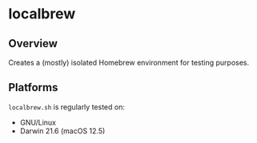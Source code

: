 <!-- vim: set ft=markdown ts=4 sw=4 tw=0 expandtab colorcolumn=80 :         -->
<!-- SPDX-License-Identifier: 0BSD                                          -->
<!--                                                                        -->
<!-- Copyright (c) 2022 Jeffrey H. Johnson ❬trnsz@pobox.com❭                -->
<!--                                                                        -->
<!-- Permission to use, copy, modify, and/or distribute this software for   -->
<!-- any purpose with or without fee is hereby granted.                     -->
<!--                                                                        -->
<!-- THE SOFTWARE IS PROVIDED "AS IS" AND THE AUTHOR DISCLAIMS ALL          -->
<!-- WARRANTIES WITH REGARD TO THIS SOFTWARE INCLUDING ALL IMPLIED          -->
<!-- WARRANTIES OF MERCHANTABILITY AND FITNESS.  IN NO EVENT SHALL THE      -->
<!-- AUTHOR BE LIABLE FOR ANY SPECIAL, DIRECT, INDIRECT, OR CONSEQUENTIAL   -->
<!-- DAMAGES OR ANY DAMAGES WHATSOEVER RESULTING FROM LOSS OF USE, DATA OR  -->
<!-- PROFITS, WHETHER IN AN ACTION OF CONTRACT, NEGLIGENCE OR OTHER         -->
<!-- TORTIOUS ACTION, ARISING OUT OF OR IN CONNECTION WITH THE USE OR       -->
<!-- PERFORMANCE OF THIS SOFTWARE.                                          -->
<!--                                                                        -->
# localbrew

## Overview

Creates a (mostly) isolated Homebrew environment for testing purposes.

## Platforms

`localbrew.sh` is regularly tested on:
* GNU/Linux
* Darwin 21.6 (macOS 12.5)
